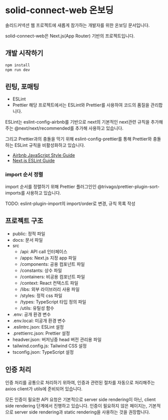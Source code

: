 # solid-connect-web 온보딩

솔리드커넥션 웹 프로젝트에 새롭게 참가하는 개발자를 위한 온보딩 문서입니다.

solid-connect-web은 Next.js(App Router) 기반의 프로젝트입니다.

## 개발 시작하기

```bash
npm install
npm run dev
```

## 린팅, 포매팅

- ESLint
- Prettier
  해당 프로젝트에서는 ESLint와 Prettier를 사용하여 코드의 품질을 관리합니다.

ESLint는 eslint-config-airbnb를 기반으로 next의 기본적인 next관련 규칙을 추가해주는 @next/next/recommended를 추가해 사용하고 있습니다.

그리고 Prettier과의 충돌을 막기 위해 eslint-config-prettier를 통해 Prettier와 충돌하는 ESLint 규칙을 비활성화하고 있습니다.

- [Airbnb JavaScript Style Guide](https://github.com/airbnb/javascript)
- [Next.js ESLint Guide](https://nextjs.org/docs/pages/building-your-application/configuring/eslint)

### import 순서 정렬

import 순서를 정렬하기 위해 Prettier 플러그인인 @trivago/prettier-plugin-sort-imports를 사용하고 있습니다.

TODO: eslint-plugin-import의 import/order로 변경, 규칙 목록 작성

## 프로젝트 구조

- public: 정적 파일
- docs: 문서 파일
- src
  - /api: API call 인터페이스
  - /apps: Next.js 지정 app 파일
  - /components: 공용 컴포넌트 파일
  - /constants: 상수 파일
  - /containers: 비공용 컴포넌트 파일
  - /context: React 컨텍스트 파일
  - /libs: 외부 라이브러리 사용 파일
  - /styles: 정적 css 파일
  - /types: TypeScript 타입 정의 파일
  - /utils: 유틸성 함수
- .env: 공개 환경 변수
- .env.local: 미공개 환경 변수
- .eslintrc.json: ESLint 설정
- .prettierrc.json: Prettier 설정
- headver.json: 버저닝중 head 버전 관리용 파일
- tailwind.config.js: Tailwind CSS 설정
- tsconfig.json: TypeScript 설정

## 인증 처리

인증 처리를 공통으로 처리하기 위하여, 인증과 관련된 절차를 자동으로 처리해주는 axios client가 utils에 준비되어 있습니다.

모든 인증이 필요한 API 요청은 기본적으로 server side rendering이 아닌, client side rendering 단계에서 진행하고 있습니다. 인증이 필요하지 않은 페이지는, 기본적으로 server side rendering과 static rendering을 사용하는 것을 권장합니다.
